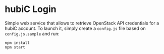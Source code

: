 # hubiC Login

Simple web service that allows to retrieve OpenStack API credentials for a hubiC account.
To launch it, simply create a `config.js` file based on `config.js.sample` and run:

```
npm install
npm start
```